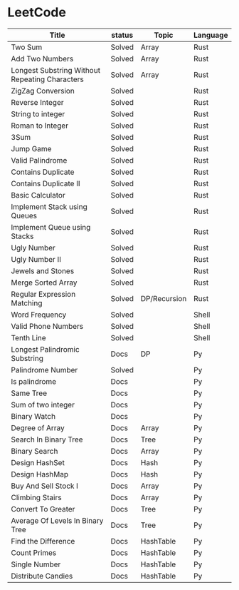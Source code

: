 # LeetCode

Title | status | Topic | Language |
----- | ------ | ----- | -------- |
Two Sum | Solved | Array | Rust |
Add Two Numbers | Solved | Array | Rust |
Longest Substring Without Repeating Characters | Solved | Array | Rust |
ZigZag Conversion | Solved | | Rust |
Reverse Integer | Solved | | Rust |
String to integer | Solved | | Rust |
Roman to Integer | Solved | | Rust |
3Sum | Solved | | Rust |
Jump Game | Solved | | Rust |
Valid Palindrome | Solved | | Rust |
Contains Duplicate | Solved | | Rust |
Contains Duplicate II | Solved | | Rust |
Basic Calculator | Solved | | Rust |
Implement Stack using Queues | Solved | | Rust |
Implement Queue using Stacks | Solved | | Rust |
Ugly Number | Solved | | Rust |
Ugly Number II | Solved | | Rust |
Jewels and Stones | Solved | | Rust |
Merge Sorted Array | Solved | | Rust |
Regular Expression Matching | Solved | DP/Recursion| Rust |
Word Frequency | Solved | | Shell |
Valid Phone Numbers | Solved | | Shell |
Tenth Line | Solved | | Shell |
Longest Palindromic Substring | Docs | DP | Py|
Palindrome Number | Solved | | Py |
Is palindrome | Docs | | Py |
Same Tree | Docs | | Py |
Sum of two integer | Docs | | Py |
Binary Watch | Docs | | Py |
Degree of Array | Docs | Array | Py |
Search In Binary Tree | Docs | Tree | Py |
Binary Search | Docs | Array | Py |
Design HashSet | Docs | Hash | Py |
Design HashMap | Docs | Hash | Py |
Buy And Sell Stock I | Docs | Array | Py |
Climbing Stairs | Docs | Array | Py |
Convert To Greater | Docs | Tree | Py |
Average Of Levels In Binary Tree | Docs | Tree | Py |
Find the Difference | Docs | HashTable | Py |
Count Primes | Docs | HashTable | Py |
Single Number | Docs | HashTable | Py |
Distribute Candies | Docs | HashTable | Py |
